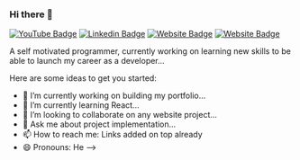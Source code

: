 ### Hi there 👋

[![YouTube Badge](https://img.shields.io/badge/Youtube-Aditya%20Aggarwal-red?style=flat-square&logo=youtube)](https://www.youtube.com/channel/UClMC4ZP93mJ3rghc4nmnH4Q)
[![Linkedin Badge](https://img.shields.io/badge/LinkedIn-Aditya%20Aggarwal-blue?style=flat-square&logo=linkedin)](https://www.linkedin.com/in/aditya-aggarwal-0310/)
[![Website Badge](https://img.shields.io/badge/Website-Aditya%20Aggarwal-brightgreen?style=flat-square&logo=Internet-Explorer)](https://aggarwaladi.in)
[![Website Badge](https://img.shields.io/badge/Stack%20Overflow-Aditya%20Aggarwal-orange)](https://stackoverflow.com/users/18768266/aditya-aggarwal)

A self motivated programmer, currently working on learning new skills to be able to launch my career as a developer...

Here are some ideas to get you started:

- 🔭 I’m currently working on building my portfolio...
- 🌱 I’m currently learning React...
- 👯 I’m looking to collaborate on any website project...
- 💬 Ask me about project implementation...
- 📫 How to reach me: Links added on top already
- 😄 Pronouns: He
-->
